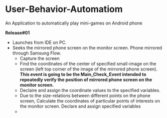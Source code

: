 # User-Behavior-Automatiom
An Application to automatically play mini-games on Android phone

<strong>Release#01</strong>
<ul>
<li> Launches from IDE on PC.</li>
<li> Seeks the mirrored phone screen on the monitor screen. Phone mirrored through Samsung Flow.
  <ul>
    <li> Capture the screen </li>
    <li> Find the coordinates of the center of specified small-image on the screen (left top corner of the image of the mirrored phone screen). <strong>This event is going to be the Main_Check_Event intended to repeatedly verify the position of mirrored phone screen on the monitor screen.</strong> </li>
      <li>Declaire and assign the coordinate values to the specified variables.</li>
    <li> Due to the size-relations between different points on the phone screen, Calculate the coordinates of particular points of interests on the monitor screen. Declare and assign specified variables </li>
    <li>
  </ul>
  </li>
